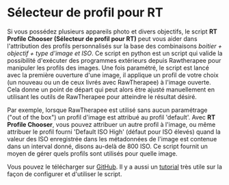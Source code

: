 # Sélecteur de profil pour RT

Si vous possédez plusieurs appareils photo et divers objectifs, le
script **RT Profile Chooser (Sélecteur de profil pour RT)** peut vous
aider dans l'attribution des profils personnalisés sur la base des
combinaisons *boitier + objectif + type d'image et ISO*. Ce script en
python est un script qui valide la possibilité d'exécuter des programmes
extérieurs depuis Rawtherapee pour manipuler les profils des images. Une
fois paramétré, le script est lancé avec la première ouverture d'une
image, il applique un profil de votre choix (un nouveau ou un de ceux
livrés avec RawTherapee) à l'image ouverte. Cela donne un point de
départ qui peut alors être ajusté manuellement en utilisant les outils
de RawTherapee pour atteindre le résultat désiré.

Par exemple, lorsque RawTherapee est utilisé sans aucun paramétrage
("out of the box") un profil d'image est attribué au profil 'default'.
Avec **RT Profile Chooser**, vous pouvez attribuer un autre profil à
l'image, ou même attribuer le profil fourni 'Default ISO High' (défaut
pour ISO élevés) quand la valeur des ISO enregistrée dans les
métadonnées de l'image est contenue dans un interval donné, disons
au-delà de 800 ISO. Ce script fournit un moyen de gérer quels profils
sont utilisés pour quelle image.

Vous pouvez le télécharger sur
[GitHub](https://github.com/SimonChristopherCropper/RT_ChooseProfile.git).
Il y a aussi un
[tutorial](http://www.fossworkflowguides.com/scripting/tutorials/00017/pdf/00017.pdf)
très utile sur la façon de configurer et d'utiliser le script.